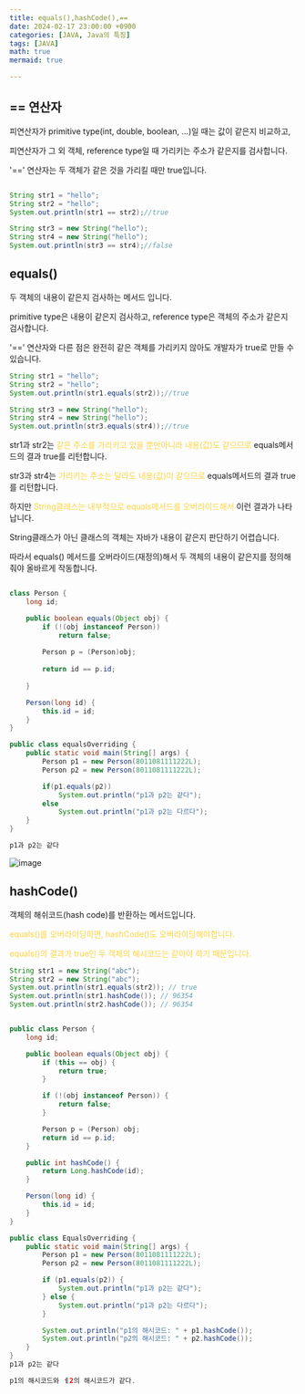 ```yaml
---
title: equals(),hashCode(),==
date: 2024-02-17 23:00:00 +0900
categories: [JAVA, Java의 특징]
tags: [JAVA]
math: true
mermaid: true

---
```

## **== 연산자**

피연산자가 primitive type(int, double, boolean, ...)일 때는 값이 같은지 비교하고,

피연산자가 그 외 객체, reference type일 때 가리키는 주소가 같은지를 검사합니다.

'==' 연산자는 두 객체가 같은 것을 가리킬 때만 true입니다.

```java

String str1 = "hello";
String str2 = "hello";
System.out.println(str1 == str2);//true

String str3 = new String("hello");
String str4 = new String("hello");
System.out.println(str3 == str4);//false
```

## **equals()**

두 객체의 내용이 같은지 검사하는 메서드 입니다.

primitive type은 내용이 같은지 검사하고, reference type은 객체의 주소가 같은지 검사합니다.

'==' 연산자와 다른 점은 완전히 같은 객체를 가리키지 않아도 개발자가 true로 만들 수 있습니다.

```java
String str1 = "hello";
String str2 = "hello";
System.out.println(str1.equals(str2));//true

String str3 = new String("hello");
String str4 = new String("hello");
System.out.println(str3.equals(str4));//true

```
str1과 str2는<span style="color: #ffd33d"> 같은 주소를 가리키고 있을 뿐만아니라 내용(값)도 같으므로</span> equals메서드의 결과 true를 리턴합니다.

str3과 str4는 <span style="color: #ffd33d">가리키는 주소는 달라도 내용(값)이 같으므로</span> equals메서드의 결과 true를 리턴합니다.

하지만 <span style="color: #ffd33d">String클래스는 내부적으로 equals메서드를 오버라이드해서</span> 이런 결과가 나타납니다.

String클래스가 아닌 클래스의 객체는 자바가 내용이 같은지 판단하기 어렵습니다.

따라서 equals() 메서드를 오버라이드(재정의)해서 두 객체의 내용이 같은지를 정의해줘야 올바르게 작동합니다.

```java

class Person {
    long id; 

    public boolean equals(Object obj) {
        if (!(obj instanceof Person))
            return false;
        
        Person p = (Person)obj;
        
        return id == p.id;
        
    }

    Person(long id) {
        this.id = id;
    }
}

public class equalsOverriding {
    public static void main(String[] args) {
        Person p1 = new Person(8011081111222L);
        Person p2 = new Person(8011081111222L);

        if(p1.equals(p2))
            System.out.println("p1과 p2는 같다");
        else
            System.out.println("p1과 p2는 다르다");
    }
}

p1과 p2는 같다

```
![image](https://github.com/ararp1006/Algorithm/assets/130068083/44bbaa08-271b-4dcc-b952-8d26dfe6d87c)


## **hashCode()**

객체의 해쉬코드(hash code)를 반환하는 메서드입니다.

 <span style="color: #ffd33d">equals()를 오버라이딩하면, hashCode()도 오버라이딩해야합니다.</span>

 <span style="color: #ffd33d">equals()의 결과가 true인 두 객체의 해시코드는 같아야 하기 때문입니다.</span>

```java
String str1 = new String("abc");
String str2 = new String("abc");
System.out.println(str1.equals(str2)); // true
System.out.println(str1.hashCode()); // 96354
System.out.println(str2.hashCode()); // 96354
```
```java 

public class Person {
    long id;

    public boolean equals(Object obj) {
        if (this == obj) {
            return true;
        }

        if (!(obj instanceof Person)) {
            return false;
        }

        Person p = (Person) obj;
        return id == p.id;
    }

    public int hashCode() {
        return Long.hashCode(id);
    }

    Person(long id) {
        this.id = id;
    }
}

public class EqualsOverriding {
    public static void main(String[] args) {
        Person p1 = new Person(8011081111222L);
        Person p2 = new Person(8011081111222L);

        if (p1.equals(p2)) {
            System.out.println("p1과 p2는 같다");
        } else {
            System.out.println("p1과 p2는 다르다");
        }

        System.out.println("p1의 해시코드: " + p1.hashCode());
        System.out.println("p2의 해시코드: " + p2.hashCode());
    }
}
p1과 p2는 같다

p1의 해시코드와 ㅔ2의 해시코드가 같다.
```



